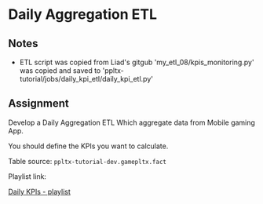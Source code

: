 # Daily Aggregation ETL

## Notes
* ETL script was copied from Liad's gitgub 
'my_etl_08/kpis_monitoring.py' was copied and saved to
'ppltx-tutorial/jobs/daily_kpi_etl/daily_kpi_etl.py'

## Assignment
Develop a Daily Aggregation ETL
Which aggregate data from Mobile gaming App.

You should define the KPIs you want to calculate.

Table source:
`ppltx-tutorial-dev.gamepltx.fact`

Playlist link: 

[Daily KPIs - playlist](https://www.youtube.com/playlist?list=PLkKJj26K4JZ1ip29dMnJjENL4ciRhJFqG)

